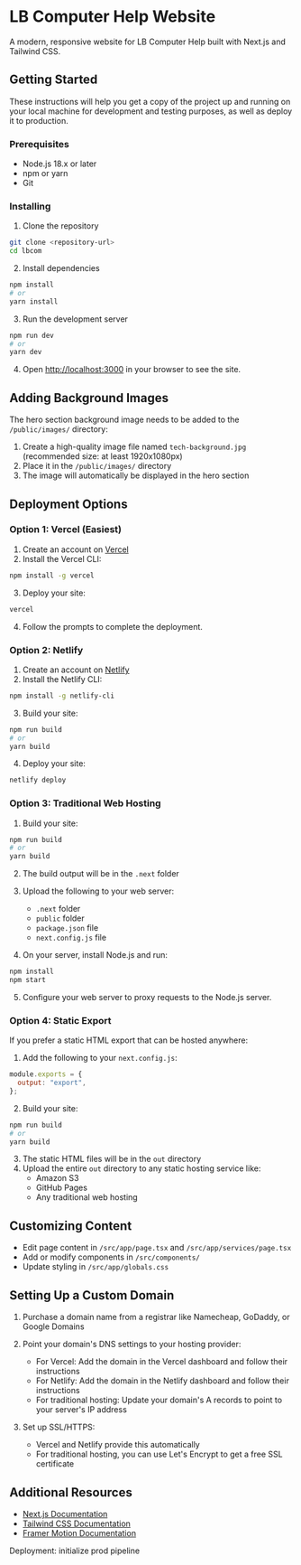 # LB Computer Help Website

A modern, responsive website for LB Computer Help built with Next.js and Tailwind CSS.

## Getting Started

These instructions will help you get a copy of the project up and running on your local machine for development and testing purposes, as well as deploy it to production.

### Prerequisites

- Node.js 18.x or later
- npm or yarn
- Git

### Installing

1. Clone the repository

```bash
git clone <repository-url>
cd lbcom
```

2. Install dependencies

```bash
npm install
# or
yarn install
```

3. Run the development server

```bash
npm run dev
# or
yarn dev
```

4. Open [http://localhost:3000](http://localhost:3000) in your browser to see the site.

## Adding Background Images

The hero section background image needs to be added to the `/public/images/` directory:

1. Create a high-quality image file named `tech-background.jpg` (recommended size: at least 1920x1080px)
2. Place it in the `/public/images/` directory
3. The image will automatically be displayed in the hero section

## Deployment Options

### Option 1: Vercel (Easiest)

1. Create an account on [Vercel](https://vercel.com)
2. Install the Vercel CLI:

```bash
npm install -g vercel
```

3. Deploy your site:

```bash
vercel
```

4. Follow the prompts to complete the deployment.

### Option 2: Netlify

1. Create an account on [Netlify](https://www.netlify.com/)
2. Install the Netlify CLI:

```bash
npm install -g netlify-cli
```

3. Build your site:

```bash
npm run build
# or
yarn build
```

4. Deploy your site:

```bash
netlify deploy
```

### Option 3: Traditional Web Hosting

1. Build your site:

```bash
npm run build
# or
yarn build
```

2. The build output will be in the `.next` folder
3. Upload the following to your web server:

   - `.next` folder
   - `public` folder
   - `package.json` file
   - `next.config.js` file

4. On your server, install Node.js and run:

```bash
npm install
npm start
```

5. Configure your web server to proxy requests to the Node.js server.

### Option 4: Static Export

If you prefer a static HTML export that can be hosted anywhere:

1. Add the following to your `next.config.js`:

```js
module.exports = {
  output: "export",
};
```

2. Build your site:

```bash
npm run build
# or
yarn build
```

3. The static HTML files will be in the `out` directory
4. Upload the entire `out` directory to any static hosting service like:
   - Amazon S3
   - GitHub Pages
   - Any traditional web hosting

## Customizing Content

- Edit page content in `/src/app/page.tsx` and `/src/app/services/page.tsx`
- Add or modify components in `/src/components/`
- Update styling in `/src/app/globals.css`

## Setting Up a Custom Domain

1. Purchase a domain name from a registrar like Namecheap, GoDaddy, or Google Domains
2. Point your domain's DNS settings to your hosting provider:

   - For Vercel: Add the domain in the Vercel dashboard and follow their instructions
   - For Netlify: Add the domain in the Netlify dashboard and follow their instructions
   - For traditional hosting: Update your domain's A records to point to your server's IP address

3. Set up SSL/HTTPS:
   - Vercel and Netlify provide this automatically
   - For traditional hosting, you can use Let's Encrypt to get a free SSL certificate

## Additional Resources

- [Next.js Documentation](https://nextjs.org/docs)
- [Tailwind CSS Documentation](https://tailwindcss.com/docs)
- [Framer Motion Documentation](https://www.framer.com/motion/)

Deployment: initialize prod pipeline
